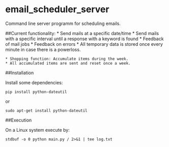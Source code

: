 # email_scheduler_server
Command line server programm for scheduling emails.

##Current functionality:
	* Send mails at a specific date/time
	* Send mails with a specific interval until a response with a keyword is found
	* Feedback of mail jobs
	* Feedback on errors
	* All temporary data is stored once every minute in case there is a powerloss.

	* Shopping function: Accumulate items during the week.
	* All accumulated items are sent and reset once a week. 


##Installation

Install some dependencies:

```
pip install python-dateutil
```

or

```
sudo apt-get install python-dateutil
```


##Execution

On a Linux system execute by:

```
stdbuf -o 0 python main.py / 2>&1 | tee log.txt
```
